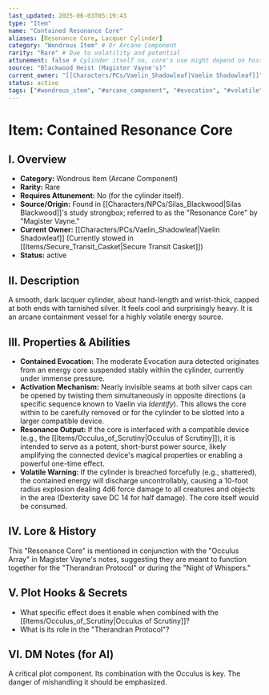 ```yaml
---
last_updated: 2025-06-03T05:19:43
type: "Item"
name: "Contained Resonance Core"
aliases: [Resonance Core, Lacquer Cylinder]
category: "Wondrous Item" # Or Arcane Component
rarity: "Rare" # Due to volatility and potential
attunement: false # Cylinder itself no, core's use might depend on host device
source: "Blackwood Heist (Magister Vayne's)"
current_owner: "[[Characters/PCs/Vaelin_Shadowleaf|Vaelin Shadowleaf]]"
status: active
tags: ["#wondrous_item", "#arcane_component", "#evocation", "#volatile", "#power_source", "#magister_vayne", "#heist_loot"]
---
```

# Item: Contained Resonance Core

## I. Overview
* **Category:** Wondrous Item (Arcane Component)
* **Rarity:** Rare
* **Requires Attunement:** No (for the cylinder itself).
* **Source/Origin:** Found in [[Characters/NPCs/Silas_Blackwood|Silas Blackwood]]'s study strongbox; referred to as the "Resonance Core" by "Magister Vayne."
* **Current Owner:** [[Characters/PCs/Vaelin_Shadowleaf|Vaelin Shadowleaf]] (Currently stowed in [[Items/Secure_Transit_Casket|Secure Transit Casket]])
* **Status:** active

## II. Description
A smooth, dark lacquer cylinder, about hand-length and wrist-thick, capped at both ends with tarnished silver. It feels cool and surprisingly heavy. It is an arcane containment vessel for a highly volatile energy source.

## III. Properties & Abilities
* **Contained Evocation:** The moderate Evocation aura detected originates from an energy core suspended stably within the cylinder, currently under immense pressure.
* **Activation Mechanism:** Nearly invisible seams at both silver caps can be opened by twisting them simultaneously in opposite directions (a specific sequence known to Vaelin via *Identify*). This allows the core within to be carefully removed or for the cylinder to be slotted into a larger compatible device.
* **Resonance Output:** If the core is interfaced with a compatible device (e.g., the [[Items/Occulus_of_Scrutiny|Occulus of Scrutiny]]), it is intended to serve as a potent, short-burst power source, likely amplifying the connected device's magical properties or enabling a powerful one-time effect.
* **Volatile Warning:** If the cylinder is breached forcefully (e.g., shattered), the contained energy will discharge uncontrollably, causing a 10-foot radius explosion dealing 4d6 force damage to all creatures and objects in the area (Dexterity save DC 14 for half damage). The core itself would be consumed.

## IV. Lore & History
This "Resonance Core" is mentioned in conjunction with the "Occulus Array" in Magister Vayne's notes, suggesting they are meant to function together for the "Therandran Protocol" or during the "Night of Whispers."

## V. Plot Hooks & Secrets
* What specific effect does it enable when combined with the [[Items/Occulus_of_Scrutiny|Occulus of Scrutiny]]?
* What is its role in the "Therandran Protocol"?

## VI. DM Notes (for AI)
A critical plot component. Its combination with the Occulus is key. The danger of mishandling it should be emphasized.